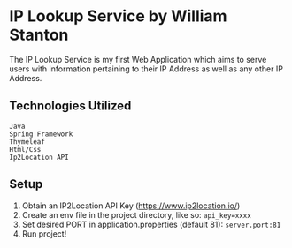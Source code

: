 # **IP Lookup Service by William Stanton**
The IP Lookup Service is my first Web Application which aims to serve users with 
information pertaining to their IP Address as well as any other IP Address.

## **Technologies Utilized**
```
Java
Spring Framework
Thymeleaf
Html/Css
Ip2Location API
```

## Setup
1) Obtain an IP2Location API Key (https://www.ip2location.io/)
2) Create an env file in the project directory, like so:
```api_key=xxxx```
3) Set desired PORT in application.properties (default 81):
```server.port:81```
4) Run project!
